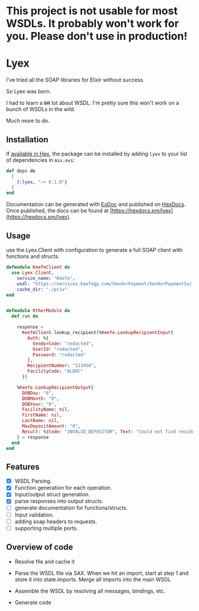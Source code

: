 # This project is not usable for most WSDLs. It probably won't work for you. Please don't use in production!

# Lyex

I've tried all the SOAP libraries for Elixir without success.

So Lyex was born.

I had to learn a ~~bit~~ lot about WSDL. I'm pretty sure this won't work on a bunch of WSDLs in the wild.

Much more to do.

## Installation

If [available in Hex](https://hex.pm/docs/publish), the package can be installed
by adding `lyex` to your list of dependencies in `mix.exs`:

```elixir
def deps do
  [
    {:lyex, "~> 0.1.0"}
  ]
end
```

Documentation can be generated with [ExDoc](https://github.com/elixir-lang/ex_doc)
and published on [HexDocs](https://hexdocs.pm). Once published, the docs can
be found at [https://hexdocs.pm/lyex](https://hexdocs.pm/lyex).

## Usage

use the Lyex.Client with configuration to generate a full SOAP client with functions and structs.

```elixir
defmodule KeefeClient do
  use Lyex.Client,
    service_name: "Keefe",
    wsdl: "https://services.keefegp.com/VendorPayment/VendorPaymentSvc.svc?wsdl",
    cache_dir: "./priv"
end


defmodule OtherModule do
  def run do

    response =
      KeefeClient.lookup_recipient(%Keefe.LookupRecipientInput{
        Auth: %{
          VendorCode: "redacted",
          UserId: "redacted",
          Password: "redacted"
        },
        RecipientNumber: "123456",
        FacilityCode: "ALDOC"
      })

    %Keefe.LookupRecipientOutput{
      DOBDay: "0",
      DOBMonth: "0",
      DOBYear: "0",
      FacilityName: nil,
      FirstName: nil,
      LastName: nil,
      MaxDepositAmount: "0",
      Result: %{Code: "INVALID_DEPOSITOR", Text: "Could not find resident"}
    } = response
  end
end
```

## Features

- [x] WSDL Parsing.
- [x] Function generation for each operation.
- [x] Input/output struct generation.
- [x] parse responses into output structs.
- [ ] generate documentation for functions/structs.
- [ ] Input validation.
- [ ] adding soap headers to requests.
- [ ] supporting multiple ports.

## Overview of code

- Resolve file and cache it

- Parse the WSDL file via SAX. When we hit an import, start at step 1 and store it into state.imports. Merge all imports into the main WSDL

- Assemble the WSDL by resolving all messages, bindings, etc.

- Generate code
